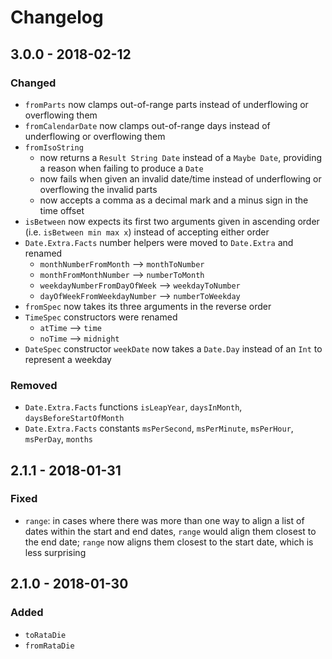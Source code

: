 # Changelog

## 3.0.0 - 2018-02-12

### Changed
- `fromParts` now clamps out-of-range parts instead of underflowing or
  overflowing them
- `fromCalendarDate` now clamps out-of-range days instead of underflowing or
  overflowing them
- `fromIsoString`
    - now returns a `Result String Date` instead of a `Maybe Date`, providing a
      reason when failing to produce a `Date`
    - now fails when given an invalid date/time instead of underflowing or
      overflowing the invalid parts
    - now accepts a comma as a decimal mark and a minus sign in the time offset
- `isBetween` now expects its first two arguments given in ascending order
  (i.e. `isBetween min max x`) instead of accepting either order
- `Date.Extra.Facts` number helpers were moved to `Date.Extra` and renamed
    - `monthNumberFromMonth` --> `monthToNumber`
    - `monthFromMonthNumber` --> `numberToMonth`
    - `weekdayNumberFromDayOfWeek` --> `weekdayToNumber`
    - `dayOfWeekFromWeekdayNumber` --> `numberToWeekday`
- `fromSpec` now takes its three arguments in the reverse order
- `TimeSpec` constructors were renamed
    - `atTime` --> `time`
    - `noTime` --> `midnight`
- `DateSpec` constructor `weekDate` now takes a `Date.Day` instead of an `Int`
  to represent a weekday

### Removed
- `Date.Extra.Facts` functions `isLeapYear`, `daysInMonth`, `daysBeforeStartOfMonth`
- `Date.Extra.Facts` constants `msPerSecond`, `msPerMinute`, `msPerHour`, `msPerDay`, `months`


## 2.1.1 - 2018-01-31

### Fixed
- `range`: in cases where there was more than one way to align a list of dates
  within the start and end dates, `range` would align them closest to the end
  date; `range` now aligns them closest to the start date, which is less
  surprising


## 2.1.0 - 2018-01-30

### Added
- `toRataDie`
- `fromRataDie`
